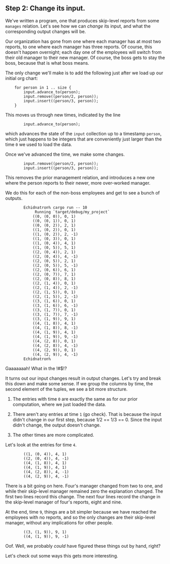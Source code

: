 ## Step 2: Change its input.

We've written a program, one that produces skip-level reports from some `manages` relation. Let's see how we can *change* its input, and what the corresponding output changes will be.

Our organization has gone from one where each manager has at most two reports, to one where each manager has three reports. Of course, this doesn't happen overnight; each day one of the employees will switch from their old manager to their new manager. Of course, the boss gets to stay the boss, because that is what boss means.

The only change we'll make is to add the following just after we load up our initial org chart:

```rust,ignore
    for person in 1 .. size {
        input.advance_to(person);
        input.remove((person/2, person));
        input.insert((person/3, person));
    }
```

This moves us through new times, indicated by the line

```rust,ignore
        input.advance_to(person);
```

which advances the state of the `input` collection up to a timestamp `person`, which just happens to be integers that are conveniently just larger than the time `0` we used to load the data.

Once we've advanced the time, we make some changes.

```rust,ignore
        input.remove((person/2, person));
        input.insert((person/3, person));
```

This removes the prior management relation, and introduces a new one where the person reports to their newer, more over-worked manager.

We do this for each of the non-boss employees and get to see a bunch of outputs.

```ignore
        Echidnatron% cargo run -- 10
             Running `target/debug/my_project`
            ((0, (0, 0)), 0, 1)
            ((0, (0, 1)), 0, 1)
            ((0, (0, 2)), 2, 1)
            ((1, (0, 2)), 0, 1)
            ((1, (0, 2)), 2, -1)
            ((1, (0, 3)), 0, 1)
            ((1, (0, 4)), 4, 1)
            ((1, (0, 5)), 5, 1)
            ((2, (0, 4)), 2, 1)
            ((2, (0, 4)), 4, -1)
            ((2, (0, 5)), 2, 1)
            ((2, (0, 5)), 5, -1)
            ((2, (0, 6)), 6, 1)
            ((2, (0, 7)), 7, 1)
            ((2, (0, 8)), 8, 1)
            ((2, (1, 4)), 0, 1)
            ((2, (1, 4)), 2, -1)
            ((2, (1, 5)), 0, 1)
            ((2, (1, 5)), 2, -1)
            ((3, (1, 6)), 0, 1)
            ((3, (1, 6)), 6, -1)
            ((3, (1, 7)), 0, 1)
            ((3, (1, 7)), 7, -1)
            ((3, (1, 9)), 9, 1)
            ((4, (1, 8)), 4, 1)
            ((4, (1, 8)), 8, -1)
            ((4, (1, 9)), 4, 1)
            ((4, (1, 9)), 9, -1)
            ((4, (2, 8)), 0, 1)
            ((4, (2, 8)), 4, -1)
            ((4, (2, 9)), 0, 1)
            ((4, (2, 9)), 4, -1)
        Echidnatron%
```

Gaaaaaaah! What in the !#$!?

It turns out our input changes result in output changes. Let's try and break this down and make some sense. If we group the columns by time, the second element of the tuples, we see a bit more structure.

1. The entries with time `0` are exactly the same as for our prior computation, where we just loaded the data.

2. There aren't any entries at time `1` (go check). That is because the input didn't change in our first step, because 1/2 == 1/3 == 0. Since the input didn't change, the output doesn't change.

3. The other times are more complicated.

Let's look at the entries for time `4`.

```ignore
        ((1, (0, 4)), 4, 1)
        ((2, (0, 4)), 4, -1)
        ((4, (1, 8)), 4, 1)
        ((4, (1, 9)), 4, 1)
        ((4, (2, 8)), 4, -1)
        ((4, (2, 9)), 4, -1)
```

There is a bit going on here. Four's manager changed from two to one, and while their skip-level manager remained zero the explanation changed. The first two lines record this change. The next four lines record the change in the skip-level manager of four's reports, eight and nine.

At the end, time `9`, things are a bit simpler because we have reached the employees with no reports, and so the only changes are their skip-level manager, without any implications for other people.

```ignore
        ((3, (1, 9)), 9, 1)
        ((4, (1, 9)), 9, -1)
```

Oof. Well, we probably *could* have figured these things out by hand, right?

Let's check out some ways this gets more interesting.
